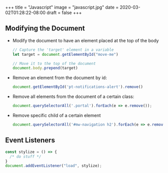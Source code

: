 +++
title = "Javascript"
image = "javascript.jpg"
date = 2020-03-02T01:28:22-08:00
draft = false
+++

## Modifying the Document

* Modify the document to have an element placed at the top of the body

  ```js
  // Capture the 'target' element in a variable
  let target = document.getElementById("move-me")

  // Move it to the top of the document
  document.body.prepend(target)
  ```

* Remove an element from the document by id:

  ```js
  document.getElementById('pt-notifications-alert').remove()
  ```

* Remove all elements from the document of a certain class:

  ```js
  document.querySelectorAll('.portal').forEach(e => e.remove());
  ```

* Remove specific child of a certain element

  ```js
  document.querySelectorAll('#mw-navigation h2').forEach(e => e.remove());
  ```

## Event Listeners

  ```js
  const stylize = () => {
    /* do stuff */
  }
  document.addEventListener("load", stylize);
  ```
